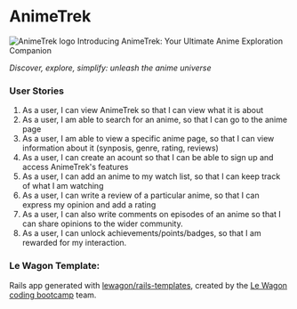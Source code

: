 # AnimeTrek

![AnimeTrek logo](https://res.cloudinary.com/dtjuz4kkr/image/upload/v1687294440/animetrek_logo_1200_630_wbdcuf.png)
Introducing AnimeTrek: Your Ultimate Anime Exploration Companion

*Discover, explore, simplify: unleash the anime universe*

### User Stories
1. As a user, I can view AnimeTrek so that I can view what it is about
2. As a user, I am able to search for an anime, so that I can go to the anime page
3. As a user, I am able to view a specific anime page, so that I can view information about it (synposis, genre, rating, reviews)
4. As a user, I can create an acount so that I can be able to sign up and access AnimeTrek's features
5. As a user, I can add an anime to my watch list, so that I can keep track of what I am watching
6. As a user, I can write a review of a particular anime, so that I can express my opinion and add a rating
7. As a user, I can also write comments on episodes of an anime so that I can share opinions to the wider community.
8. As a user, I can unlock achievements/points/badges, so that I am rewarded for my interaction.


### Le Wagon Template:

Rails app generated with [lewagon/rails-templates](https://github.com/lewagon/rails-templates), created by the [Le Wagon coding bootcamp](https://www.lewagon.com) team.
